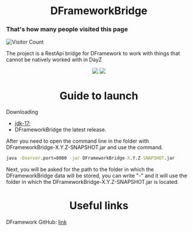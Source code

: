 <h1 align="center">DFrameworkBridge</h1>

<p align="center">
<h3>That's how many people visited this page</h3>

![Visitor Count](https://profile-counter.glitch.me/DFrameworkDataBaseBridge/count.svg)
</p>

The project is a RestApi bridge for DFramework to work with things that cannot be natively worked with in DayZ
<p align="center">
<img src="https://img.shields.io/badge/made%20by-Demands-blue.svg" >
<img src="https://badges.frapsoft.com/os/v1/open-source.svg?v=103" >
</p>

<h1 align="center">Guide to launch</h1>

Downloading
- [jdk-17](https://www.oracle.com/java/technologies/javase/jdk17-archive-downloads.html);
- DFrameworkBridge the latest release.

After you need to open the command line in the folder with DFrameworkBridge-X.Y.Z-SNAPSHOT.jar and use the command.

```cmd
java -Dserver.port=8080 -jar DFrameworkBridge-X.Y.Z-SNAPSHOT.jar
```

Next, you will be asked for the path to the folder in which the DFrameworkBridge data will be stored, you can write "-" and it will use the folder in which the DFrameworkBridge-X.Y.Z-SNAPSHOT.jar is located.

<h1 align="center">Useful links</h1>

DFramework GitHub: [link](https://github.com/Demandss/DFramework)
